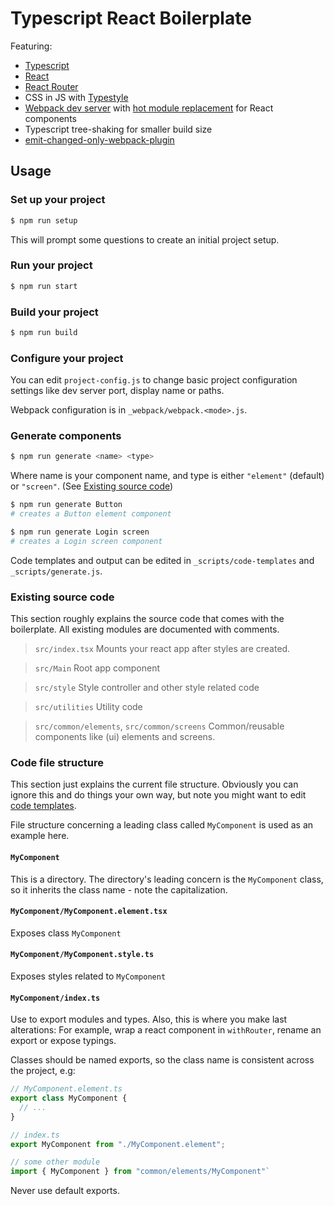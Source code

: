 # Typescript React Boilerplate

Featuring:

- [Typescript](https://www.typescriptlang.org)
- [React](https://reactjs.org)
- [React Router](https://reacttraining.com/react-router/web/guides/quick-start)
- CSS in JS with [Typestyle](https://typestyle.github.io/)
- [Webpack dev server](https://reacttraining.com/react-router/web/guides/quick-start) with [hot module replacement](https://github.com/gaearon/react-hot-loader) for React components
- Typescript tree-shaking for smaller build size
- [emit-changed-only-webpack-plugin](https://www.npmjs.com/package/emit-changed-only-webpack-plugin)

## Usage

### Set up your project

```bash
$ npm run setup
```

This will prompt some questions to create an initial project setup.

### Run your project

```bash
$ npm run start
```

### Build your project

```bash
$ npm run build
```

### Configure your project

You can edit `project-config.js` to change basic project configuration settings like dev server port, display name or paths.

Webpack configuration is in `_webpack/webpack.<mode>.js`.

### Generate components

```bash
$ npm run generate <name> <type>
```

Where name is your component name, and type is either `"element"` (default) or `"screen"`. (See [Existing source code](#existing-source-code))

```bash
$ npm run generate Button
# creates a Button element component
```

```bash
$ npm run generate Login screen
# creates a Login screen component
```

Code templates and output can be edited in `_scripts/code-templates` and `_scripts/generate.js`.

### Existing source code

This section roughly explains the source code that comes with the boilerplate. All existing modules are documented with comments.

> `src/index.tsx`
> Mounts your react app after styles are created.

> `src/Main`
> Root app component

> `src/style`
> Style controller and other style related code

> `src/utilities`
> Utility code

> `src/common/elements`, `src/common/screens`
> Common/reusable components like (ui) elements and screens.

### Code file structure

This section just explains the current file structure. Obviously you can ignore this and do things your own way, but note you might want to edit [code templates](#generate-components).

File structure concerning a leading class called `MyComponent` is used as an example here.

#### `MyComponent`

This is a directory. The directory's leading concern is the `MyComponent` class, so it inherits the class name - note the capitalization.

#### `MyComponent/MyComponent.element.tsx`

Exposes class `MyComponent`

#### `MyComponent/MyComponent.style.ts`

Exposes styles related to `MyComponent`

#### `MyComponent/index.ts`

Use to export modules and types. Also, this is where you make last alterations: For example, wrap a react component in `withRouter`, rename an export or expose typings.

Classes should be named exports, so the class name is consistent across the project, e.g:

```typescript
// MyComponent.element.ts
export class MyComponent {
  // ...
}
```

```typescript
// index.ts
export MyComponent from "./MyComponent.element";
```

```typescript
// some other module
import { MyComponent } from "common/elements/MyComponent"`
```

Never use default exports.
